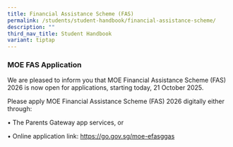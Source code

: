 ```yaml
---
title: Financial Assistance Scheme (FAS)
permalink: /students/student-handbook/financial-assistance-scheme/
description: ""
third_nav_title: Student Handbook
variant: tiptap
---
```

<h3>MOE FAS Application</h3>
<p>We are pleased to inform you that MOE Financial Assistance Scheme (FAS)
2026 is now open for applications, starting today, 21 October 2025.</p>
<p>Please apply MOE Financial Assistance Scheme (FAS) 2026 digitally either
through:</p>
<p>• The Parents Gateway app services, or</p>
<p>• Online application link: <a href="https://go.gov.sg/moe-efasggas" rel="noopener noreferrer nofollow" target="_blank">https://go.gov.sg/moe-efasggas</a>
</p>